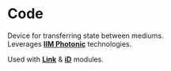 # Code

Device for transferring state between mediums.  
Leverages [**IIM Photonic**](../../../photonics/) technologies.

Used with [**Link**](untitled-2.md) & [**iD**](untitled.md) modules.


